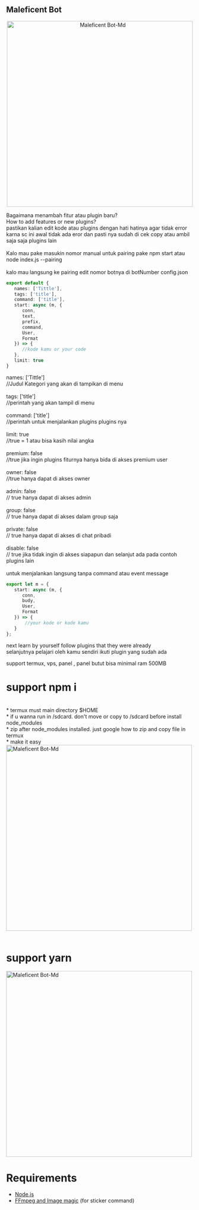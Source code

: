 ## Maleficent Bot

<p align="center">
<img src="https://files.catbox.moe/ku30iz.jpeg" alt="Maleficent Bot-Md" width="500"/>



Bagaimana menambah fitur atau plugin baru?<br>
How to add features or new plugins?<br>
pastikan kalian edit kode atau plugins dengan hati hatinya agar tidak error karna sc ini awal tidak ada eror dan pasti nya sudah di cek copy atau ambil saja saja plugins lain<br><br>
Kalo mau pake masukin nomor manual untuk pairing pake npm start atau node index.js --pairing<br><br>
kalo mau langsung ke pairing edit nomor botnya di botNumber config.json<br>
```ts
export default {
   names: ['Tittle'],
   tags: ['title'], 
   command: ['title'],
   start: async (m, {
      conn,
      text,
      prefix,
      command,
      User,
      Format
   }) => {
      //kode kamu or your code
   },
   limit: true
}
```
names: ['Tittle']<br>
//Judul Kategori yang akan di tampikan di menu<br>
<br>
tags: ['title']<br>
//perintah yang akan tampil di menu<br>
<br>
command: ['title']<br>
//perintah untuk menjalankan plugins plugins nya<br>
<br>
limit: true<br>
//true = 1 atau bisa kasih nilai angka<br>
<br>
premium: false<br>
//true jika ingin plugins fiturnya hanya bida di akses premium user<br>
<br>
owner: false<br>
//true hanya dapat di akses owner<br>
<br>
admin: false<br>
// true hanya dapat di akses admin<br>
<br>
group: false<br>
// true hanya dapat di akses dalam group saja<br>
<br>
private: false<br>
// true hanya dapat di akses di chat pribadi<br>
<br>
disable: false<br> 
// true jika tidak ingin di akses siapapun dan selanjut ada pada contoh plugins lain<br>
<br>
untuk menjalankan langsung tanpa command atau event message

```ts
export let m = {
   start: async (m, {
      conn,
      budy,
      User,
      Format
   }) => {
       //your kode or kode kamu
   }
};
```

next learn by yourself follow plugins that they were already<br>
selanjutnya pelajari oleh kamu sendiri ikuti plugin yang sudah ada<br>

support termux, vps, panel , panel butut bisa minimal ram 500MB<br>

# support npm i 
<br> 
* termux must main directory $HOME <br>
* if u wanna run in /sdcard. don't move or copy to /sdcard before install node_modules<br>
* zip after node_modules installed. 
just google how to zip and copy file in termux <br>
* make it easy 

<img src="https://small.fileditchstuff.me/s12/NDEKXREcgEIHqhGXvtd.jpg" alt="Maleficent Bot-Md" width="500"/>
<br>
<br>

# support yarn
<img src="https://small.fileditchstuff.me/s12/PvybFjPSFPHQExNAGAo.jpg" alt="Maleficent Bot-Md" width="500"/>
<br>


# Requirements
* [Node.js](https://nodejs.org/en/)
* [FFmpeg and Image magic](https://github.com/BtbN/FFmpeg-Builds/releases/download/autobuild-2020-12-08-13-03/ffmpeg-n4.3.1-26-gca55240b8c-win64-gpl-4.3.zip) (for sticker command)
